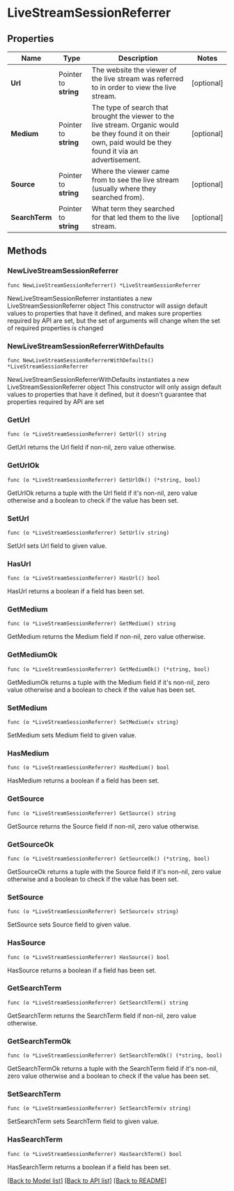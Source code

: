 # LiveStreamSessionReferrer

## Properties

Name | Type | Description | Notes
------------ | ------------- | ------------- | -------------
**Url** | Pointer to **string** | The website the viewer of the live stream was referred to in order to view the live stream. | [optional] 
**Medium** | Pointer to **string** | The type of search that brought the viewer to the live stream. Organic would be they found it on their own, paid would be they found it via an advertisement. | [optional] 
**Source** | Pointer to **string** | Where the viewer came from to see the live stream (usually where they searched from). | [optional] 
**SearchTerm** | Pointer to **string** | What term they searched for that led them to the live stream. | [optional] 

## Methods

### NewLiveStreamSessionReferrer

`func NewLiveStreamSessionReferrer() *LiveStreamSessionReferrer`

NewLiveStreamSessionReferrer instantiates a new LiveStreamSessionReferrer object
This constructor will assign default values to properties that have it defined,
and makes sure properties required by API are set, but the set of arguments
will change when the set of required properties is changed

### NewLiveStreamSessionReferrerWithDefaults

`func NewLiveStreamSessionReferrerWithDefaults() *LiveStreamSessionReferrer`

NewLiveStreamSessionReferrerWithDefaults instantiates a new LiveStreamSessionReferrer object
This constructor will only assign default values to properties that have it defined,
but it doesn't guarantee that properties required by API are set

### GetUrl

`func (o *LiveStreamSessionReferrer) GetUrl() string`

GetUrl returns the Url field if non-nil, zero value otherwise.

### GetUrlOk

`func (o *LiveStreamSessionReferrer) GetUrlOk() (*string, bool)`

GetUrlOk returns a tuple with the Url field if it's non-nil, zero value otherwise
and a boolean to check if the value has been set.

### SetUrl

`func (o *LiveStreamSessionReferrer) SetUrl(v string)`

SetUrl sets Url field to given value.

### HasUrl

`func (o *LiveStreamSessionReferrer) HasUrl() bool`

HasUrl returns a boolean if a field has been set.

### GetMedium

`func (o *LiveStreamSessionReferrer) GetMedium() string`

GetMedium returns the Medium field if non-nil, zero value otherwise.

### GetMediumOk

`func (o *LiveStreamSessionReferrer) GetMediumOk() (*string, bool)`

GetMediumOk returns a tuple with the Medium field if it's non-nil, zero value otherwise
and a boolean to check if the value has been set.

### SetMedium

`func (o *LiveStreamSessionReferrer) SetMedium(v string)`

SetMedium sets Medium field to given value.

### HasMedium

`func (o *LiveStreamSessionReferrer) HasMedium() bool`

HasMedium returns a boolean if a field has been set.

### GetSource

`func (o *LiveStreamSessionReferrer) GetSource() string`

GetSource returns the Source field if non-nil, zero value otherwise.

### GetSourceOk

`func (o *LiveStreamSessionReferrer) GetSourceOk() (*string, bool)`

GetSourceOk returns a tuple with the Source field if it's non-nil, zero value otherwise
and a boolean to check if the value has been set.

### SetSource

`func (o *LiveStreamSessionReferrer) SetSource(v string)`

SetSource sets Source field to given value.

### HasSource

`func (o *LiveStreamSessionReferrer) HasSource() bool`

HasSource returns a boolean if a field has been set.

### GetSearchTerm

`func (o *LiveStreamSessionReferrer) GetSearchTerm() string`

GetSearchTerm returns the SearchTerm field if non-nil, zero value otherwise.

### GetSearchTermOk

`func (o *LiveStreamSessionReferrer) GetSearchTermOk() (*string, bool)`

GetSearchTermOk returns a tuple with the SearchTerm field if it's non-nil, zero value otherwise
and a boolean to check if the value has been set.

### SetSearchTerm

`func (o *LiveStreamSessionReferrer) SetSearchTerm(v string)`

SetSearchTerm sets SearchTerm field to given value.

### HasSearchTerm

`func (o *LiveStreamSessionReferrer) HasSearchTerm() bool`

HasSearchTerm returns a boolean if a field has been set.


[[Back to Model list]](../README.md#documentation-for-models) [[Back to API list]](../README.md#documentation-for-api-endpoints) [[Back to README]](../README.md)


